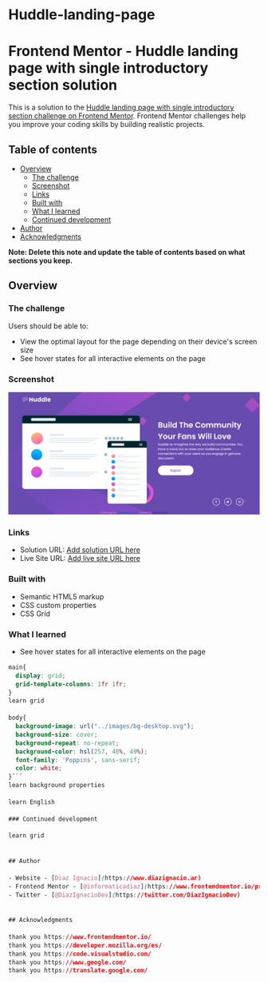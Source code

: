 # Huddle-landing-page

# Frontend Mentor - Huddle landing page with single introductory section solution

This is a solution to the [Huddle landing page with single introductory section challenge on Frontend Mentor](https://www.frontendmentor.io/challenges/huddle-landing-page-with-a-single-introductory-section-B_2Wvxgi0). Frontend Mentor challenges help you improve your coding skills by building realistic projects. 

## Table of contents

- [Overview](#overview)
  - [The challenge](#the-challenge)
  - [Screenshot](#screenshot)
  - [Links](#links)
  - [Built with](#built-with)
  - [What I learned](#what-i-learned)
  - [Continued development](#continued-development)
- [Author](#author)
- [Acknowledgments](#acknowledgments)

**Note: Delete this note and update the table of contents based on what sections you keep.**

## Overview

### The challenge

Users should be able to:

- View the optimal layout for the page depending on their device's screen size
- See hover states for all interactive elements on the page

### Screenshot

![](./screenshot.png)


### Links

- Solution URL: [Add solution URL here](https://github.com/informaticadiaz/Huddle-landing-page)
- Live Site URL: [Add live site URL here](https://informaticadiaz.github.io/Huddle-landing-page/)


### Built with

- Semantic HTML5 markup
- CSS custom properties
- CSS Grid

### What I learned

- See hover states for all interactive elements on the page


```css
main{
  display: grid;
  grid-template-columns: 1fr 1fr;
}
learn grid

body{
  background-image: url("../images/bg-desktop.svg");
  background-size: cover;
  background-repeat: no-repeat;
  background-color: hsl(257, 40%, 49%);
  font-family: 'Poppins', sans-serif;
  color: white;
}```
learn background properties

learn English

### Continued development

learn grid


## Author

- Website - [Diaz Ignacio](https://www.diazignacio.ar)
- Frontend Mentor - [@informaticadiaz](https://www.frontendmentor.io/profile/informaticadiaz)
- Twitter - [@DiazIgnacioDev](https://twitter.com/DiazIgnacioDev)


## Acknowledgments

thank you https://www.frontendmentor.io/
thank you https://developer.mozilla.org/es/
thank you https://code.visualstudio.com/
thank you https://www.google.com/
thank you https://translate.google.com/
